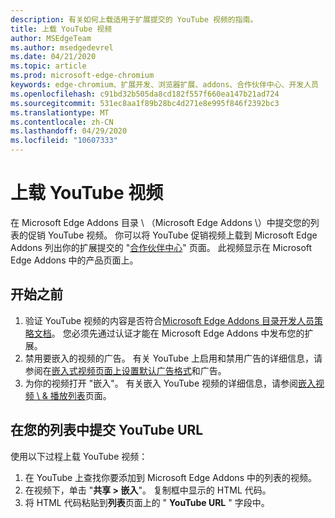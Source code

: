```yaml
---
description: 有关如何上载适用于扩展提交的 YouTube 视频的指南。
title: 上载 YouTube 视频
author: MSEdgeTeam
ms.author: msedgedevrel
ms.date: 04/21/2020
ms.topic: article
ms.prod: microsoft-edge-chromium
keywords: edge-chromium、扩展开发、浏览器扩展、addons、合作伙伴中心、开发人员
ms.openlocfilehash: c91bd32b505da8cd182f557f660ea147b21ad724
ms.sourcegitcommit: 531ec8aa1f89b28bc4d271e8e995f846f2392bc3
ms.translationtype: MT
ms.contentlocale: zh-CN
ms.lasthandoff: 04/29/2020
ms.locfileid: "10607333"
---
```

# 上载 YouTube 视频  

在 Microsoft Edge Addons 目录 \ （Microsoft Edge Addons \）中提交您的列表的促销 YouTube 视频。  你可以将 YouTube 促销视频上载到 Microsoft Edge Addons 列出你的扩展提交的 "[合作伙伴中心][MicrosoftPartnerCenter]" 页面。  此视频显示在 Microsoft Edge Addons 中的产品页面上。  

## 开始之前  

1.  验证 YouTube 视频的内容是否符合[Microsoft Edge Addons 目录开发人员策略文档][MicrosoftEdgeAddonsCatalogDeveloperPolicies]。  您必须先通过认证才能在 Microsoft Edge Addons 中发布您的扩展。  
1.  禁用要嵌入的视频的广告。  有关 YouTube 上启用和禁用广告的详细信息，请参阅在[嵌入式视频页面上][GoogleYoutubeAnswer132596][设置默认广告格式][GoogleYoutubeAnswer2531367Topic7072227]和广告。  
1.  为你的视频打开 "嵌入"。  有关嵌入 YouTube 视频的详细信息，请参阅[嵌入视频 \ & 播放列表][GoogleYoutubeAnswer171780]页面。  

## 在您的列表中提交 YouTube URL  

使用以下过程上载 YouTube 视频：  

1.  在 YouTube 上查找你要添加到 Microsoft Edge Addons 中的列表的视频。  
1.  在视频下，单击 "**共享 > 嵌入**"。  复制框中显示的 HTML 代码。  
1.  将 HTML 代码粘贴到**列表**页面上的 " **YouTube URL** " 字段中。  

<!-- image links -->  

<!-- links -->  

[MicrosoftEdgeAddonsCatalogDeveloperPolicies]: ../store-policies/developer-policies.md "Microsoft Edge Addons 目录开发人员策略 |Microsoft 文档"  

[GoogleYoutubeAnswer2531367Topic7072227]: https://support.google.com/youtube/answer/2531367?ref_topic=7072227 "设置默认广告格式-YouTube 帮助"  
[GoogleYoutubeAnswer132596]: https://support.google.com/youtube/answer/132596 "嵌入式视频上的广告-YouTube 帮助"  
[GoogleYoutubeAnswer171780]: https://support.google.com/youtube/answer/171780 "嵌入视频 & 播放列表-YouTube 帮助"  

[MicrosoftPartnerCenter]: https://partner.microsoft.com/dashboard/microsoftedge/public/login?ref=dd "合作伙伴中心"  
